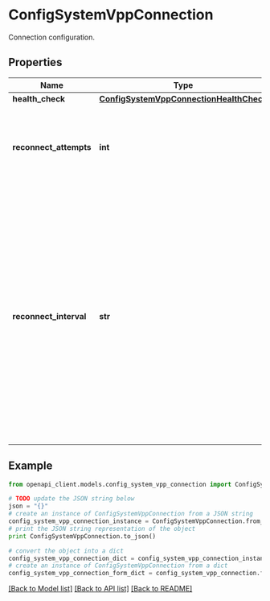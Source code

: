 # ConfigSystemVppConnection

Connection configuration.

## Properties

Name | Type | Description | Notes
------------ | ------------- | ------------- | -------------
**health_check** | [**ConfigSystemVppConnectionHealthCheck**](ConfigSystemVppConnectionHealthCheck.md) |  | [optional] 
**reconnect_attempts** | **int** | The number of connect attempts on start from VPP control services to the VPP dataplane. | [optional] [default to 5]
**reconnect_interval** | **str** | The interval at which a connection is attempted on start from VPP  control services to the VPP dataplane.  It requires a unit suffix out of [&#39;d&#39;, &#39;h&#39;, &#39;m&#39;, &#39;s&#39;, &#39;ms&#39;, &#39;us&#39;, &#39;ns&#39;].  The encoding consists of a decimal number concatenated with a  suffix; for example, &#39;5us&#39;, &#39;10m&#39;, &#39;12h&#39;, and &#39;1d&#39;. | [optional] [default to '1s']

## Example

```python
from openapi_client.models.config_system_vpp_connection import ConfigSystemVppConnection

# TODO update the JSON string below
json = "{}"
# create an instance of ConfigSystemVppConnection from a JSON string
config_system_vpp_connection_instance = ConfigSystemVppConnection.from_json(json)
# print the JSON string representation of the object
print ConfigSystemVppConnection.to_json()

# convert the object into a dict
config_system_vpp_connection_dict = config_system_vpp_connection_instance.to_dict()
# create an instance of ConfigSystemVppConnection from a dict
config_system_vpp_connection_form_dict = config_system_vpp_connection.from_dict(config_system_vpp_connection_dict)
```
[[Back to Model list]](../README.md#documentation-for-models) [[Back to API list]](../README.md#documentation-for-api-endpoints) [[Back to README]](../README.md)


